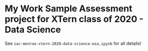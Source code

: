 # My Work Sample Assessment project for XTern class of 2020 - Data Science
See `zac-monroe-xtern-2020-data-science-wsa.ipynb` for all details!
